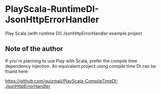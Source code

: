 # PlayScala-RuntimeDI-JsonHttpErrorHandler

Play Scala (with runtime DI) JsonHttpErrorHandler example project

## Note of the author

If you're planning to use Play with Scala, prefer the compile time dependency injection.
An equivalent project using compile time DI can be found here: 

https://github.com/guizmaii/PlayScala-CompileTimeDI-JsonHttpErrorHandler